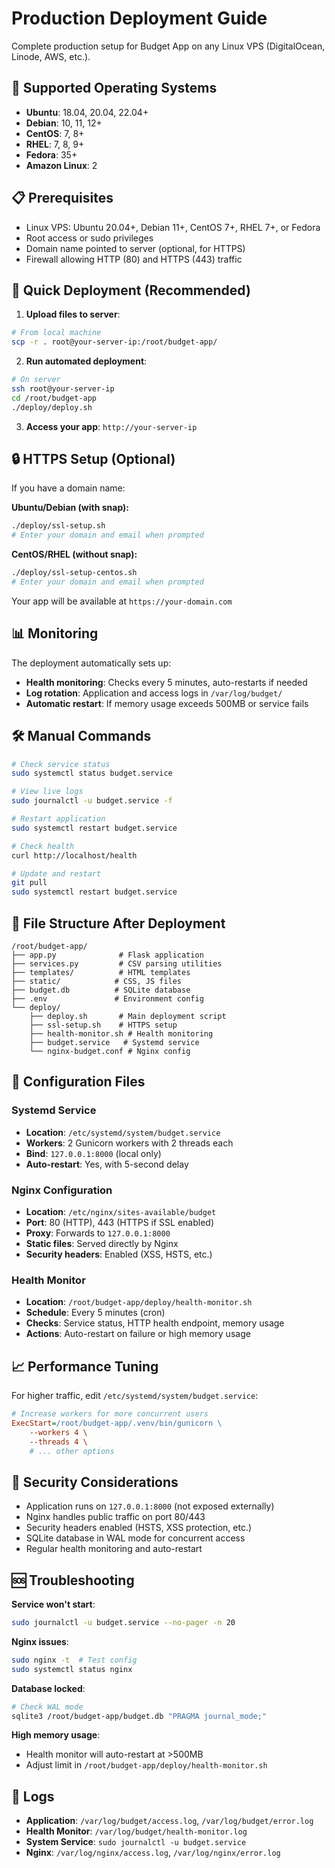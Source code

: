 # Production Deployment Guide

Complete production setup for Budget App on any Linux VPS (DigitalOcean, Linode, AWS, etc.).

## 🎯 Supported Operating Systems

- **Ubuntu**: 18.04, 20.04, 22.04+
- **Debian**: 10, 11, 12+ 
- **CentOS**: 7, 8+
- **RHEL**: 7, 8, 9+
- **Fedora**: 35+
- **Amazon Linux**: 2

## 📋 Prerequisites

- Linux VPS: Ubuntu 20.04+, Debian 11+, CentOS 7+, RHEL 7+, or Fedora
- Root access or sudo privileges  
- Domain name pointed to server (optional, for HTTPS)
- Firewall allowing HTTP (80) and HTTPS (443) traffic

## 🚀 Quick Deployment (Recommended)

1. **Upload files to server**:
```bash
# From local machine
scp -r . root@your-server-ip:/root/budget-app/
```

2. **Run automated deployment**:
```bash
# On server
ssh root@your-server-ip
cd /root/budget-app
./deploy/deploy.sh
```

3. **Access your app**: `http://your-server-ip`

## 🔒 HTTPS Setup (Optional)

If you have a domain name:

**Ubuntu/Debian (with snap):**
```bash
./deploy/ssl-setup.sh
# Enter your domain and email when prompted
```

**CentOS/RHEL (without snap):**
```bash
./deploy/ssl-setup-centos.sh
# Enter your domain and email when prompted
```

Your app will be available at `https://your-domain.com`

## 📊 Monitoring

The deployment automatically sets up:

- **Health monitoring**: Checks every 5 minutes, auto-restarts if needed
- **Log rotation**: Application and access logs in `/var/log/budget/`
- **Automatic restart**: If memory usage exceeds 500MB or service fails

## 🛠️ Manual Commands

```bash
# Check service status
sudo systemctl status budget.service

# View live logs
sudo journalctl -u budget.service -f

# Restart application
sudo systemctl restart budget.service

# Check health
curl http://localhost/health

# Update and restart
git pull
sudo systemctl restart budget.service
```

## 📁 File Structure After Deployment

```
/root/budget-app/
├── app.py              # Flask application
├── services.py         # CSV parsing utilities
├── templates/          # HTML templates
├── static/            # CSS, JS files
├── budget.db          # SQLite database
├── .env               # Environment config
└── deploy/
    ├── deploy.sh       # Main deployment script
    ├── ssl-setup.sh    # HTTPS setup
    ├── health-monitor.sh # Health monitoring
    ├── budget.service   # Systemd service
    └── nginx-budget.conf # Nginx config
```

## 🔧 Configuration Files

### Systemd Service
- **Location**: `/etc/systemd/system/budget.service`
- **Workers**: 2 Gunicorn workers with 2 threads each
- **Bind**: `127.0.0.1:8000` (local only)
- **Auto-restart**: Yes, with 5-second delay

### Nginx Configuration  
- **Location**: `/etc/nginx/sites-available/budget`
- **Port**: 80 (HTTP), 443 (HTTPS if SSL enabled)
- **Proxy**: Forwards to `127.0.0.1:8000`
- **Static files**: Served directly by Nginx
- **Security headers**: Enabled (XSS, HSTS, etc.)

### Health Monitor
- **Location**: `/root/budget-app/deploy/health-monitor.sh`
- **Schedule**: Every 5 minutes (cron)
- **Checks**: Service status, HTTP health endpoint, memory usage
- **Actions**: Auto-restart on failure or high memory usage

## 📈 Performance Tuning

For higher traffic, edit `/etc/systemd/system/budget.service`:

```ini
# Increase workers for more concurrent users
ExecStart=/root/budget-app/.venv/bin/gunicorn \
    --workers 4 \
    --threads 4 \
    # ... other options
```

## 🔐 Security Considerations

- Application runs on `127.0.0.1:8000` (not exposed externally)
- Nginx handles public traffic on port 80/443
- Security headers enabled (HSTS, XSS protection, etc.)
- SQLite database in WAL mode for concurrent access
- Regular health monitoring and auto-restart

## 🆘 Troubleshooting

**Service won't start**:
```bash
sudo journalctl -u budget.service --no-pager -n 20
```

**Nginx issues**:
```bash
sudo nginx -t  # Test config
sudo systemctl status nginx
```

**Database locked**:
```bash
# Check WAL mode
sqlite3 /root/budget-app/budget.db "PRAGMA journal_mode;"
```

**High memory usage**:
- Health monitor will auto-restart at >500MB
- Adjust limit in `/root/budget-app/deploy/health-monitor.sh`

## 📝 Logs

- **Application**: `/var/log/budget/access.log`, `/var/log/budget/error.log`
- **Health Monitor**: `/var/log/budget/health-monitor.log`
- **System Service**: `sudo journalctl -u budget.service`
- **Nginx**: `/var/log/nginx/access.log`, `/var/log/nginx/error.log`